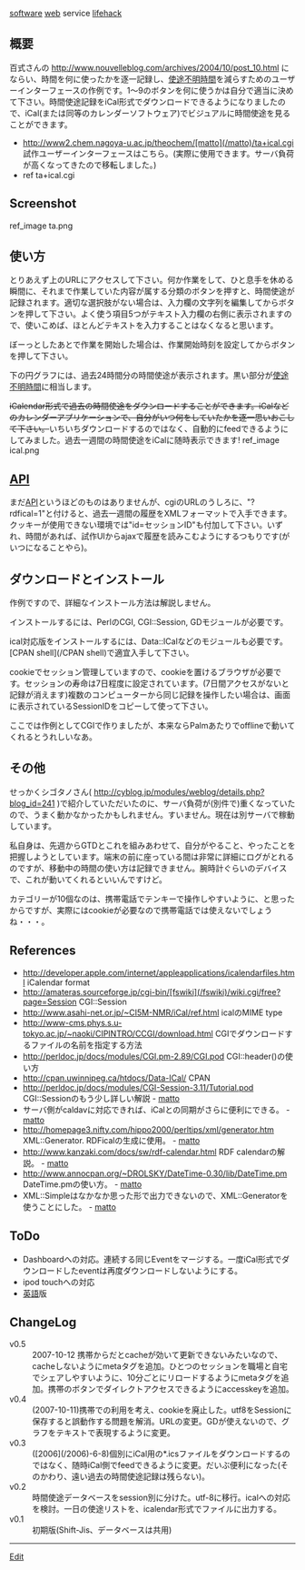 ---
---

[software](/software)
[web](/web) service
[lifehack](/lifehack)
## 概要
百式さんの http://www.nouvelleblog.com/archives/2004/10/post_10.html にならい、時間を何に使ったかを逐一記録し、[使途不明時間](/使途不明時間)を減らすためのユーザーインターフェースの作例です。1〜9のボタンを何に使うかは自分で適当に決めて下さい。時間使途記録をiCal形式でダウンロードできるようになりましたので、iCal(または同等のカレンダーソフトウェア)でビジュアルに時間使途を見ることができます。
* http://www2.chem.nagoya-u.ac.jp/theochem/[matto](/matto)/ta+ical.cgi 試作ユーザーインターフェースはこちら。(実際に使用できます。サーバ負荷が高くなってきたので移転しました。)
* ref ta+ical.cgi
## Screenshot
ref_image ta.png
## 使い方
とりあえず上のURLにアクセスして下さい。何か作業をして、ひと息手を休める瞬間に、それまで作業していた内容が属する分類のボタンを押すと、時間使途が記録されます。適切な選択肢がない場合は、入力欄の文字列を編集してからボタンを押して下さい。よく使う項目5つがテキスト入力欄の右側に表示されますので、使いこめば、ほとんどテキストを入力することはなくなると思います。

ぼーっとしたあとで作業を開始した場合は、作業開始時刻を設定してからボタンを押して下さい。

下の円グラフには、過去24時間分の時間使途が表示されます。黒い部分が[使途不明時間](/使途不明時間)に相当します。

~~iCalendar形式で過去の時間使途をダウンロードすることができます。iCalなどのカレンダーアプリケーションで、自分がいつ何をしていたかを逐一思いおこして下さい。~~いちいちダウンロードするのではなく、自動的にfeedできるようにしてみました。過去一週間の時間使途をiCalに随時表示できます!
ref_image ical.png
## [API](/API)
まだ[API](/API)というほどのものはありませんが、cgiのURLのうしろに、"?rdfical=1"と付けると、過去一週間の履歴をXMLフォーマットで入手できます。クッキーが使用できない環境では"id=セッションID"も付加して下さい。いずれ、時間があれば、試作UIからajaxで履歴を読みこむようにするつもりです(がいつになることやら)。
## ダウンロードとインストール
作例ですので、詳細なインストール方法は解説しません。

インストールするには、PerlのCGI, CGI::Session, GDモジュールが必要です。

ical対応版をインストールするには、Data::ICalなどのモジュールも必要です。[CPAN shell](/CPAN shell)で適宜入手して下さい。

cookieでセッション管理していますので、cookieを置けるブラウザが必要です。セッションの寿命は7日程度に設定されています。(7日間アクセスがないと記録が消えます)複数のコンピューターから同じ記録を操作したい場合は、画面に表示されているSessionIDをコピーして使って下さい。

ここでは作例としてCGIで作りましたが、本来ならPalmあたりでofflineで動いてくれるとうれしいなあ。
## その他
せっかくシゴタノさん( http://cyblog.jp/modules/weblog/details.php?blog_id=241 )で紹介していただいたのに、サーバ負荷が(別件で)重くなっていたので、うまく動かなかったかもしれません。すいません。現在は別サーバで稼動しています。

私自身は、先週からGTDとこれを組みあわせて、自分がやること、やったことを把握しようとしています。端末の前に座っている間は非常に詳細にログがとれるのですが、移動中の時間の使い方は記録できません。腕時計ぐらいのデバイスで、これが動いてくれるといいんですけど。

カテゴリーが10個なのは、携帯電話でテンキーで操作しやすいように、と思ったからですが、実際にはcookieが必要なので携帯電話では使えないでしょうね・・・。
## References
* http://developer.apple.com/internet/appleapplications/icalendarfiles.html iCalendar format
* http://amateras.sourceforge.jp/cgi-bin/[fswiki](/fswiki)/wiki.cgi/free?page=Session CGI::Session
* http://www.asahi-net.or.jp/~CI5M-NMR/iCal/ref.html icalのMIME type
* http://www-cms.phys.s.u-tokyo.ac.jp/~naoki/CIPINTRO/CCGI/download.html CGIでダウンロードするファイルの名前を指定する方法
* http://perldoc.jp/docs/modules/CGI.pm-2.89/CGI.pod CGI::header()の使い方
* http://cpan.uwinnipeg.ca/htdocs/Data-ICal/ CPAN
* http://perldoc.jp/docs/modules/CGI-Session-3.11/Tutorial.pod CGI::Sessionのもう少し詳しい解説 - [matto](/matto) 
* サーバ側がcaldavに対応できれば、iCalとの同期がさらに便利にできる。 - [matto](/matto) 
* http://homepage3.nifty.com/hippo2000/perltips/xml/generator.htm XML::Generator. RDFicalの生成に使用。 - [matto](/matto) 
* http://www.kanzaki.com/docs/sw/rdf-calendar.html RDF calendarの解説。 - [matto](/matto) 
* http://www.annocpan.org/~DROLSKY/DateTime-0.30/lib/DateTime.pm DateTime.pmの使い方。 - [matto](/matto) 
* XML::Simpleはなかなか思った形で出力できないので、XML::Generatorを使うことにした。 - [matto](/matto) 
## ToDo
* Dashboardへの対応。連続する同じEventをマージする。一度iCal形式でダウンロードしたeventは再度ダウンロードしないようにする。
* ipod touchへの対応
* [英語](/英語)版
## ChangeLog
<dl>
  <dt>v0.5</dt><dd>2007-10-12 携帯からだとcacheが効いて更新できないみたいなので、cacheしないようにmetaタグを追加。ひとつのセッションを職場と自宅でシェアしやすいように、10分ごとにリロードするようにmetaタグを追加。携帯のボタンでダイレクトアクセスできるようにaccesskeyを追加。
</dd>
  <dt>v0.4</dt><dd>(2007-10-11)携帯での利用を考え、cookieを廃止した。utf8をSessionに保存すると誤動作する問題を解消。URLの変更。GDが使えないので、グラフをテキストで表現するように変更。
</dd>
  <dt>v0.3</dt><dd>([2006](/2006)-6-8)個別にiCal用の*.icsファイルをダウンロードするのではなく、随時iCal側でfeedできるように変更。だいぶ便利になった(そのかわり、遠い過去の時間使途記録は残らない)。
</dd>
  <dt>v0.2</dt><dd>時間使途データベースをsession別に分けた。utf-8に移行。icalへの対応を検討。一日の使途リストを、icalendar形式でファイルに出力する。
</dd>
  <dt>v0.1</dt><dd>初期版(Shift-Jis、データベースは共用)
</dd>


----
[Edit](https://github.com/vitroid/vitroid.github.io/edit/master/MD/使途不明時間.md)
